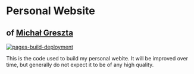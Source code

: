 # Personal Website

## of **[Michał Greszta](https://greszta.co)**
[![pages-build-deployment](https://github.com/just-MG/just-MG.github.io/actions/workflows/pages/pages-build-deployment/badge.svg)](https://github.com/just-MG/just-MG.github.io/actions/workflows/pages/pages-build-deployment)

This is the code used to build my personal webite. It will be improved over time, but generally do not expect it to be of any high quality.
